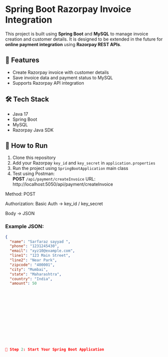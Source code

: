 # Spring Boot Razorpay Invoice Integration

This project is built using **Spring Boot** and **MySQL** to manage invoice creation and customer details.  It is designed to be extended in the future for **online payment integration** using **Razorpay REST APIs**.



## 🚀 Features
- Create Razorpay invoice with customer details
- Save invoice data and payment status to MySQL
- Supports Razorpay API integration

## 🛠️ Tech Stack
- Java 17
- Spring Boot
- MySQL
- Razorpay Java SDK

## 🔧 How to Run
1. Clone this repository  
2. Add your Razorpay `key_id` and `key_secret` in `application.properties`  
3. Run the project using `SpringBootApplication` main class  
4. Test using Postman:  
   **POST** `/api/payment/createInvoice`
URL: http://localhost:5050/api/payment/createInvoice

Method: POST

Authorization: Basic Auth → key_id / key_secret

Body → JSON


### Example JSON:
```json
{
  "name": "Sarfaraz sayyad ",
  "phone": "1231245430",
  "email": "xyz10@example.com",
  "line1": "123 Main Street",
  "line2": "Near Park",
  "zipcode": "400001",
  "city": "Mumbai",
  "state": "Maharashtra",
  "country": "India",
  "amount": 50














🧰 Step 2: Start Your Spring Boot Application
